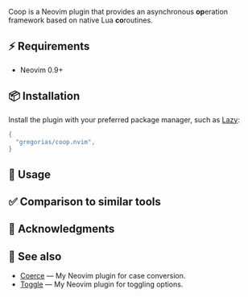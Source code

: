 <!-- markdownlint-disable MD013 MD033 MD041 -->

Coop is a Neovim plugin that provides an asynchronous **op**eration framework
based on native Lua **co**routines.

## ⚡️ Requirements

- Neovim 0.9+

## 📦 Installation

Install the plugin with your preferred package manager, such as [Lazy]:

```lua
{
  "gregorias/coop.nvim",
}
```

## 🚀 Usage

## ✅ Comparison to similar tools

## 🙏 Acknowledgments

## 🔗 See also

- [Coerce](https://github.com/gregorias/coerce.nvim) — My Neovim plugin for case conversion.
- [Toggle](https://github.com/gregorias/toggle.nvim) — My Neovim plugin for toggling options.

[Lazy]: https://github.com/folke/lazy.nvim
